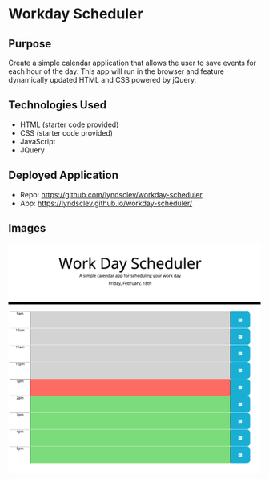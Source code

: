 # Workday Scheduler

## Purpose 
Create a simple calendar application that allows the user to save events for each hour of the day. This app will run in the browser and feature dynamically updated HTML and CSS powered by jQuery.

## Technologies Used 
* HTML (starter code provided)
* CSS (starter code provided)
* JavaScript
* JQuery

## Deployed Application 
* Repo: https://github.com/lyndsclev/workday-scheduler
* App: https://lyndsclev.github.io/workday-scheduler/ 

## Images

![](assets/images/workday-scheduler-screenshot.png)